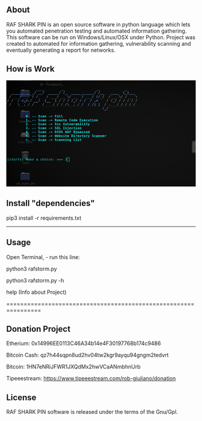 About
------

RAF SHARK PIN is an open source software in python language which lets you automated penetration testing and automated information gathering. This software can be run on Windows/Linux/OSX under Python. Project was created to automated for information gathering, vulnerability scanning and eventually generating a report for networks.




How is Work
---------------------

![](images/1.png)



Install "dependencies"
------------------------
pip3 install -r requirements.txt



---------------------------------------


Usage
------
Open Terminal, - run this line:
 
python3  rafstorm.py

python3  rafstorm.py -h 

help (Info about Project)

================================================================




Donation Project
------------------
Etherium:       0x14996EE0113C46A34b14e4F30197768b174c9486

Bitcoin Cash:   qz7h44sqpn8ud2hv04tw2kgr9ayqu94gngm2tedvrt

Bitcoin:        1HN7eNRiJFWR1JXQdMx2hwVCaANmbhnUrb

Tipeeestream:   https://www.tipeeestream.com/rob-giuliano/donation





License
--------------
RAF SHARK PIN software is released under the terms of the Gnu/Gpl.


